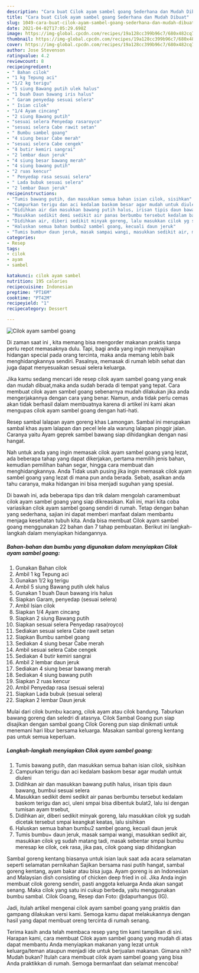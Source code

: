 ```yaml
---
description: "Cara buat Cilok ayam sambel goang Sederhana dan Mudah Dibuat"
title: "Cara buat Cilok ayam sambel goang Sederhana dan Mudah Dibuat"
slug: 1049-cara-buat-cilok-ayam-sambel-goang-sederhana-dan-mudah-dibuat
date: 2021-04-02T17:05:29.698Z
image: https://img-global.cpcdn.com/recipes/19a128cc399b96c7/680x482cq70/cilok-ayam-sambel-goang-foto-resep-utama.jpg
thumbnail: https://img-global.cpcdn.com/recipes/19a128cc399b96c7/680x482cq70/cilok-ayam-sambel-goang-foto-resep-utama.jpg
cover: https://img-global.cpcdn.com/recipes/19a128cc399b96c7/680x482cq70/cilok-ayam-sambel-goang-foto-resep-utama.jpg
author: Jose Stevenson
ratingvalue: 4.2
reviewcount: 8
recipeingredient:
- " Bahan cilok"
- "1 kg Tepung aci"
- "1/2 kg terigu"
- "5 siung Bawang putih ulek halus"
- "1 buah Daun bawang iris halus"
- " Garam penyedap sesuai selera"
- " Isian cilok"
- "1/4 Ayam cincang"
- "2 siung Bawang putih"
- "sesuai selera Penyedap rasaroyco"
- "sesuai selera Cabe rawit setan"
- " Bumbu sambel goang"
- "4 siung besar Cabe merah"
- "sesuai selera Cabe cengek"
- "4 butir kemiri sangrai"
- "2 lembar daun jeruk"
- "4 siung besar bawang merah"
- "4 siung bawang putih"
- "2 ruas kencur"
- " Penyedap rasa sesuai selera"
- " Lada bubuk sesuai selera"
- "2 lembar Daun jeruk"
recipeinstructions:
- "Tumis bawang putih, dan masukkan semua bahan isian cilok, sisihkan"
- "Campurkan terigu dan aci kedalam baskom besar agar mudah untuk diuleni"
- "Didihkan air dan masukkan bawang putih halus, irisan tipis daun bawang, bumbui sesuai selera"
- "Masukkan sedikit demi sedikit air panas berbumbu tersebut kedalam baskom terigu dan aci, uleni smpai bisa dibentuk bulat2, lalu isi dengan tumisan ayam trsebut,"
- "Didihkan air, diberi sedikit minyak goreng, lalu masukkan cilok yg sudah dicetak tersebut smpai keangkat keatas, lalu sisihkan"
- "Haluskan semua bahan bumbu2 sambel goang, kecuali daun jeruk"
- "Tumis bumbu+ daun jeruk, masak sampai wangi, masukkan sedikit air, masukkan cilok yg sudah matang tadi, masak sebentar smpai bumbu meresap ke cilok, cek rasa, jika pas, cilok goang siap dihidangkan"
categories:
- Resep
tags:
- cilok
- ayam
- sambel

katakunci: cilok ayam sambel 
nutrition: 195 calories
recipecuisine: Indonesian
preptime: "PT16M"
cooktime: "PT42M"
recipeyield: "1"
recipecategory: Dessert

---
```



![Cilok ayam sambel goang](https://img-global.cpcdn.com/recipes/19a128cc399b96c7/680x482cq70/cilok-ayam-sambel-goang-foto-resep-utama.jpg)

Di zaman  saat ini , kita memang bisa mengorder makanan praktis tanpa perlu repot memasaknya dulu. Tapi, bagi anda yang ingin menyajikan hidangan special pada orang tercinta, maka anda memang lebih baik menghidangkannya sendiri. Pasalnya, memasak di rumah lebih sehat dan juga dapat menyesuaikan sesuai selera keluarga.

Jika kamu sedang mencari ide resep cilok ayam sambel goang yang enak dan mudah dibuat,maka anda sudah berada di tempat yang tepat. Cara membuat cilok ayam sambel goang  sebenarnya mudah dilakukan jika anda mengerjakannya dengan cara yang benar. Namun, anda tidak perlu cemas akan tidak berhasil dalam membuatnya 
karena di artikel ini kami akan mengupas cilok ayam sambel goang dengan hati-hati.  

Resep sambal lalapan ayam goreng khas Lamongan. Sambal ini merupakan sambal khas ayam lalapan dan pecel lele ala warung lalapan pinggir jalan. Caranya yaitu Ayam geprek sambel bawang siap dihidangkan dengan nasi hangat.

Nah untuk anda yang ingin memasak cilok ayam sambel goang yang lezat, ada beberapa tahap yang dapat dikerjakan, pertama memilih jenis bahan, kemudian pemilihan bahan segar, hingga cara membuat dan menghidangkannya. Anda Tidak usah pusing jika ingin memasak cilok ayam sambel goang yang lezat di mana pun anda berada. Sebab, asalkan anda  tahu caranya, maka hidangan ini bisa menjadi suguhan yang spesial.

Di bawah ini, ada beberapa tips dan trik dalam mengolah caramembuat cilok ayam sambel goang yang siap dikreasikan. Kali ini, mari kita coba variasikan cilok ayam sambel goang sendiri di rumah. Tetap dengan bahan yang sederhana, sajian ini dapat memberi manfaat dalam membantu menjaga kesehatan tubuh kita. Anda bisa membuat Cilok ayam sambel goang menggunakan 22 bahan dan 7 tahap pembuatan. Berikut ini langkah-langkah dalam menyiapkan hidangannya.

<!--inarticleads1-->

##### Bahan-bahan dan bumbu yang digunakan dalam menyiapkan Cilok ayam sambel goang:

1. Gunakan  Bahan cilok
1. Ambil 1 kg Tepung aci
1. Gunakan 1/2 kg terigu
1. Ambil 5 siung Bawang putih ulek halus
1. Gunakan 1 buah Daun bawang iris halus
1. Siapkan  Garam, penyedap (sesuai selera)
1. Ambil  Isian cilok
1. Siapkan 1/4 Ayam cincang
1. Siapkan 2 siung Bawang putih
1. Siapkan sesuai selera Penyedap rasa(royco)
1. Sediakan sesuai selera Cabe rawit setan
1. Siapkan  Bumbu sambel goang
1. Sediakan 4 siung besar Cabe merah
1. Ambil sesuai selera Cabe cengek
1. Sediakan 4 butir kemiri sangrai
1. Ambil 2 lembar daun jeruk
1. Sediakan 4 siung besar bawang merah
1. Sediakan 4 siung bawang putih
1. Siapkan 2 ruas kencur
1. Ambil  Penyedap rasa (sesuai selera)
1. Siapkan  Lada bubuk (sesuai selera)
1. Siapkan 2 lembar Daun jeruk


Mulai dari cilok bumbu kacang, cilok ayam atau cilok bandung. Taburkan bawang goreng dan seledri di atasnya. Cilok Sambal Goang pun siap disajikan dengan sambal goang Cilok Goreng pun siap dinikmati untuk menemani hari libur bersama keluarga. Masakan sambal goreng kentang pas untuk semua keperluan. 

<!--inarticleads2-->

##### Langkah-langkah menyiapkan Cilok ayam sambel goang:

1. Tumis bawang putih, dan masukkan semua bahan isian cilok, sisihkan
1. Campurkan terigu dan aci kedalam baskom besar agar mudah untuk diuleni
1. Didihkan air dan masukkan bawang putih halus, irisan tipis daun bawang, bumbui sesuai selera
1. Masukkan sedikit demi sedikit air panas berbumbu tersebut kedalam baskom terigu dan aci, uleni smpai bisa dibentuk bulat2, lalu isi dengan tumisan ayam trsebut,
1. Didihkan air, diberi sedikit minyak goreng, lalu masukkan cilok yg sudah dicetak tersebut smpai keangkat keatas, lalu sisihkan
1. Haluskan semua bahan bumbu2 sambel goang, kecuali daun jeruk
1. Tumis bumbu+ daun jeruk, masak sampai wangi, masukkan sedikit air, masukkan cilok yg sudah matang tadi, masak sebentar smpai bumbu meresap ke cilok, cek rasa, jika pas, cilok goang siap dihidangkan


Sambal goreng kentang biasanya untuk isian lauk saat ada acara selamatan seperti selamatan pernikahan Sajikan bersama nasi putih hangat, sambal goreng kentang, ayam bakar atau bisa juga. Ayam goreng is an Indonesian and Malaysian dish consisting of chicken deep fried in oil. Jika Anda ingin membuat cilok goreng sendiri, pasti anggota keluarga Anda akan sangat senang. Maka cilok yang satu ini cukup berbeda, yaitu menggunakan bumbu sambal. Cilok Goang, Resep dan Foto: @dapurhangus (IG). 

Jadi, itulah artikel mengenai  cilok ayam sambel goang  yang praktis dan gampang dilakukan versi kami. Semoga kamu dapat melakukannya dengan hasil yang dapat membuat oreng tercinta di rumah senang. 

Terima kasih anda telah membaca resep yang tim kami tampilkan di sini. Harapan kami, cara membuat  Cilok ayam sambel goang yang mudah di atas dapat membantu Anda menyiapkan makanan yang lezat untuk keluarga/teman ataupun menjadi ide untuk berjualan makanan. Gimana nih? Mudah bukan? Itulah cara membuat cilok ayam sambel goang yang bisa Anda praktikkan di rumah. Semoga bermanfaat dan selamat mencoba!

